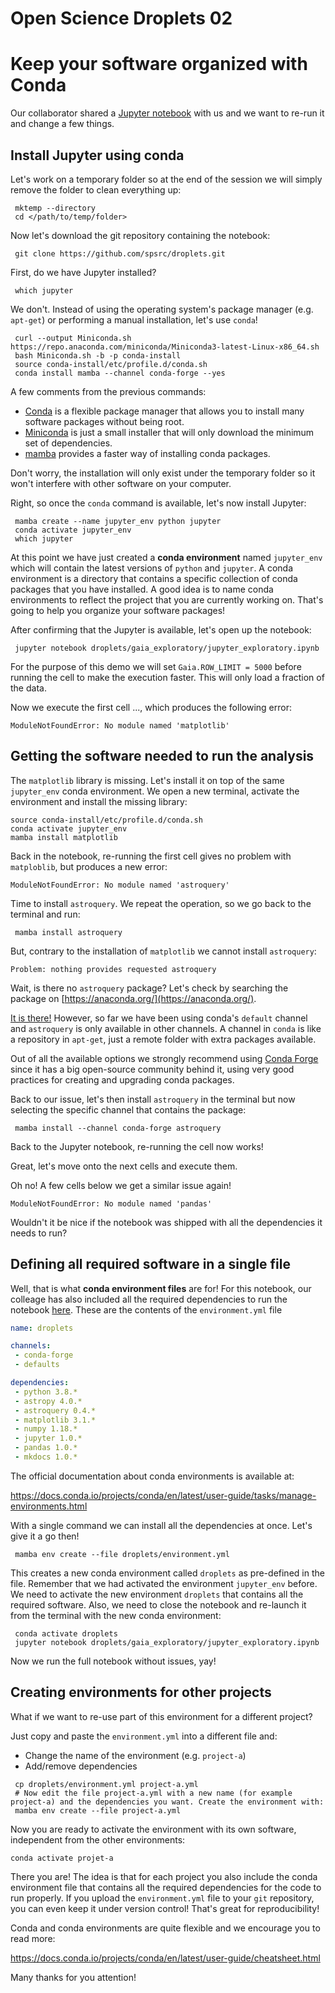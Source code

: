 # Open Science Droplets 02
# Keep your software organized with Conda

Our collaborator shared a [Jupyter notebook](https://github.com/spsrc/droplets/blob/master/gaia_exploratory/jupyter_exploratory.ipynb) with us
and we want to re-run it and change a few things.

## Install Jupyter using conda
Let's work on a temporary folder so at the end of the session we will simply remove the folder to clean everything up:
```
 mktemp --directory
 cd </path/to/temp/folder>
```

Now let's download the git repository containing the notebook:
```
 git clone https://github.com/spsrc/droplets.git
```

First, do we have Jupyter installed?
```
 which jupyter
```

We don't. Instead of using the operating system's package manager (e.g. `apt-get`) or performing a manual installation, let's use `conda`!
```
 curl --output Miniconda.sh https://repo.anaconda.com/miniconda/Miniconda3-latest-Linux-x86_64.sh
 bash Miniconda.sh -b -p conda-install
 source conda-install/etc/profile.d/conda.sh
 conda install mamba --channel conda-forge --yes
```

A few comments from the previous commands:
* [Conda](https://conda.io) is a flexible package manager that allows you to install many software packages without being root.
* [Miniconda](https://docs.conda.io/en/latest/miniconda.html) is just a small installer that will only download the minimum set of dependencies.
* [mamba](https://github.com/mamba-org/mamba) provides a faster way of installing conda packages.

Don't worry, the installation will only exist under the temporary folder so it won't interfere with other software on your computer.

Right, so once the `conda` command is available, let's now install Jupyter:
```
 mamba create --name jupyter_env python jupyter
 conda activate jupyter_env
 which jupyter
```

At this point we have just created a **conda environment** named `jupyter_env` which will contain the latest versions of `python` and `jupyter`.
A conda environment is a directory that contains a specific collection of conda packages that you have installed. A good idea is to name conda
environments to reflect the project that you are currently working on. That's going to help you organize your software packages!

After confirming that the Jupyter is available, let's open up the notebook:
```
 jupyter notebook droplets/gaia_exploratory/jupyter_exploratory.ipynb 
```
For the purpose of this demo we will set `Gaia.ROW_LIMIT = 5000` before running the cell to make the execution faster. This will only load a fraction of the data.

Now we execute the first cell ..., which produces the following error:
```
ModuleNotFoundError: No module named 'matplotlib'
```

## Getting the software needed to run the analysis
The `matplotlib` library is missing. Let's install it on top of the same `jupyter_env` conda environment. We open a new terminal, activate the environment and install the missing library: 
```
source conda-install/etc/profile.d/conda.sh 
conda activate jupyter_env
mamba install matplotlib
```

Back in the notebook, re-running the first cell gives no problem with `matploblib`, but produces a new error:
```
ModuleNotFoundError: No module named 'astroquery'
```

Time to install `astroquery`. We repeat the operation, so we go back to the terminal and run:

```
 mamba install astroquery
```
But, contrary to the installation of `matplotlib` we cannot install `astroquery`:
```
Problem: nothing provides requested astroquery
```

Wait, is there no `astroquery` package? Let's check by searching the package on [https://anaconda.org/](https://anaconda.org/).

[It is there!](https://anaconda.org/search?q=astroquery) However, so far we have been using conda's `default` channel and
`astroquery` is only available in other channels. A channel in `conda` is like a repository in `apt-get`, just a remote folder
with extra packages available.

Out of all the available options we strongly recommend using [Conda Forge](https://conda-forge.org/) since it has a big open-source community
behind it, using very good practices for creating and upgrading conda packages.

Back to our issue, let's then install `astroquery` in the terminal but now selecting the specific channel that contains the package:
```
 mamba install --channel conda-forge astroquery
```

Back to the Jupyter notebook, re-running the cell now works!

Great, let's move onto the next cells and execute them.

Oh no! A few cells below we get a similar issue again!
```
ModuleNotFoundError: No module named 'pandas'
```

Wouldn't it be nice if the notebook was shipped with all the dependencies it needs to run?

## Defining all required software in a single file

Well, that is what **conda environment files** are for! For this notebook, our colleage has also included all the required dependencies
to run the notebook [here](https://github.com/spsrc/droplets/blob/session-conda/environment.yml). These are the contents of the `environment.yml` file

```yml
name: droplets

channels:
 - conda-forge
 - defaults

dependencies:
 - python 3.8.*
 - astropy 4.0.*
 - astroquery 0.4.*
 - matplotlib 3.1.*
 - numpy 1.18.*
 - jupyter 1.0.*
 - pandas 1.0.*
 - mkdocs 1.0.*
```

The official documentation about conda environments is available at:

https://docs.conda.io/projects/conda/en/latest/user-guide/tasks/manage-environments.html

With a single command we can install all the dependencies at once. Let's give it a go then!
```
 mamba env create --file droplets/environment.yml
```

This creates a new conda environment called `droplets` as pre-defined in the file. Remember that we had activated the environment `jupyter_env` before. We need to activate the new environment `droplets` that contains all the required software. Also, we need to close the notebook and re-launch it from the terminal with the new conda environment:
```
 conda activate droplets
 jupyter notebook droplets/gaia_exploratory/jupyter_exploratory.ipynb
```

Now we run the full notebook without issues, yay!

## Creating environments for other projects

What if we want to re-use part of this environment for a different project?

Just copy and paste the `environment.yml` into a different file and:
* Change the name of the environment (e.g. `project-a`)
* Add/remove dependencies
```
 cp droplets/environment.yml project-a.yml
 # Now edit the file project-a.yml with a new name (for example project-a) and the dependencies you want. Create the environment with:
 mamba env create --file project-a.yml
 ```
 
 Now you are ready to activate the environment with its own software, independent from the other environments:
 ```
 conda activate projet-a
```

There you are! The idea is that for each project you also include the conda environment file that contains
all the required dependencies for the code to run properly. If you upload the `environment.yml` file to
your `git` repository, you can even keep it under version control! That's great for reproducibility!

Conda and conda environments are quite flexible and we encourage you to read more:

https://docs.conda.io/projects/conda/en/latest/user-guide/cheatsheet.html

Many thanks for you attention!
